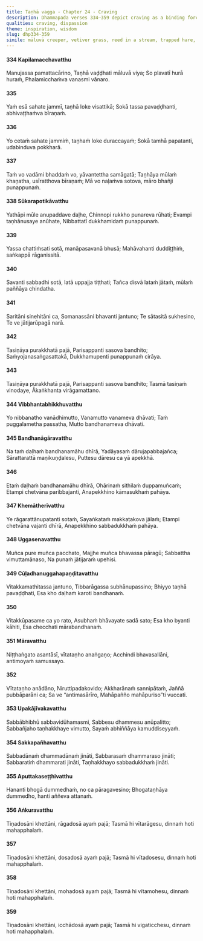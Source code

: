 ```yaml
---
title: Taṇhā vagga - Chapter 24 - Craving
description: Dhammapada verses 334–359 depict craving as a binding force, likening it to a creeping vine, a trapped hare, and a spider’s web. The wise cut these bonds, free from passion, aversion, illusion, and longing, crossing beyond birth and aging. The highest gift is the Dhamma, surpassing all wealth and pleasures, and the destruction of craving is the greatest victory. Offerings to those free from defilements bear the greatest fruit.
qualities: craving, dispassion
theme: inspiration, wisdom
slug: dhp334-359
simile: māluvā creeper, vetiver grass, reed in a stream, trapped hare, spider in its self-spun web
---
```


#### 334 Kapilamacchavatthu

Manujassa pamattacārino,
Taṇhā vaḍḍhati māluvā viya;
So plavatī hurā huraṁ,
Phalamicchaṁva vanasmi vānaro.

#### 335

Yaṁ esā sahate jammī,
taṇhā loke visattikā;
Sokā tassa pavaḍḍhanti,
abhivaṭṭhaṁva bīraṇaṁ.

#### 336

Yo cetaṁ sahate jammiṁ,
taṇhaṁ loke duraccayaṁ;
Sokā tamhā papatanti,
udabinduva pokkharā.

#### 337

Taṁ vo vadāmi bhaddaṁ vo,
yāvantettha samāgatā;
Taṇhāya mūlaṁ khaṇatha,
usīratthova bīraṇaṁ;
Mā vo naḷaṁva sotova,
māro bhañji punappunaṁ.

#### 338 Sūkarapotikāvatthu

Yathāpi mūle anupaddave daḷhe,
Chinnopi rukkho punareva rūhati;
Evampi taṇhānusaye anūhate,
Nibbattatī dukkhamidaṁ punappunaṁ.

#### 339

Yassa chattiṁsati sotā,
manāpasavanā bhusā;
Mahāvahanti duddiṭṭhiṁ,
saṅkappā rāganissitā.

#### 340

Savanti sabbadhi sotā,
latā uppajja tiṭṭhati;
Tañca disvā lataṁ jātaṁ,
mūlaṁ paññāya chindatha.

#### 341

Saritāni sinehitāni ca,
Somanassāni bhavanti jantuno;
Te sātasitā sukhesino,
Te ve jātijarūpagā narā.

#### 342

Tasiṇāya purakkhatā pajā,
Parisappanti sasova bandhito;
Saṁyojanasaṅgasattakā,
Dukkhamupenti punappunaṁ cirāya.

#### 343

Tasiṇāya purakkhatā pajā,
Parisappanti sasova bandhito;
Tasmā tasiṇaṁ vinodaye,
Ākaṅkhanta virāgamattano.

#### 344 Vibbhantabhikkhuvatthu

Yo nibbanatho vanādhimutto,
Vanamutto vanameva dhāvati;
Taṁ puggalametha passatha,
Mutto bandhanameva dhāvati.

#### 345 Bandhanāgāravatthu

Na taṁ daḷhaṁ bandhanamāhu dhīrā,
Yadāyasaṁ dārujapabbajañca;
Sārattarattā maṇikuṇḍalesu,
Puttesu dāresu ca yā apekkhā.

#### 346

Etaṁ daḷhaṁ bandhanamāhu dhīrā,
Ohārinaṁ sithilaṁ duppamuñcaṁ;
Etampi chetvāna paribbajanti,
Anapekkhino kāmasukhaṁ pahāya.

#### 347 Khemātherīvatthu

Ye rāgarattānupatanti sotaṁ,
Sayaṅkataṁ makkaṭakova jālaṁ;
Etampi chetvāna vajanti dhīrā,
Anapekkhino sabbadukkhaṁ pahāya.

#### 348 Uggasenavatthu

Muñca pure muñca pacchato,
Majjhe muñca bhavassa pāragū;
Sabbattha vimuttamānaso,
Na punaṁ jātijaraṁ upehisi.

#### 349 Cūḷadhanuggahapaṇḍitavatthu

Vitakkamathitassa jantuno,
Tibbarāgassa subhānupassino;
Bhiyyo taṇhā pavaḍḍhati,
Esa kho daḷhaṁ karoti bandhanaṁ.

#### 350

Vitakkūpasame ca yo rato,
Asubhaṁ bhāvayate sadā sato;
Esa kho byanti kāhiti,
Esa checchati mārabandhanaṁ.

#### 351 Māravatthu

Niṭṭhaṅgato asantāsī,
vītataṇho anaṅgaṇo;
Acchindi bhavasallāni,
antimoyaṁ samussayo.

#### 352

Vītataṇho anādāno,
Niruttipadakovido;
Akkharānaṁ sannipātaṁ,
Jaññā pubbāparāni ca;
Sa ve “antimasārīro,
Mahāpañño mahāpuriso”ti vuccati.

#### 353 Upakājīvakavatthu

Sabbābhibhū sabbavidūhamasmi,
Sabbesu dhammesu anūpalitto;
Sabbañjaho taṇhakkhaye vimutto,
Sayaṁ abhiññāya kamuddiseyyaṁ.

#### 354 Sakkapañhavatthu

Sabbadānaṁ dhammadānaṁ jināti,
Sabbarasaṁ dhammaraso jināti;
Sabbaratiṁ dhammarati jināti,
Taṇhakkhayo sabbadukkhaṁ jināti.

#### 355 Aputtakaseṭṭhivatthu

Hananti bhogā dummedhaṁ,
no ca pāragavesino;
Bhogataṇhāya dummedho,
hanti aññeva attanaṁ.

#### 356 Aṅkuravatthu

Tiṇadosāni khettāni,
rāgadosā ayaṁ pajā;
Tasmā hi vītarāgesu,
dinnaṁ hoti mahapphalaṁ.

#### 357

Tiṇadosāni khettāni,
dosadosā ayaṁ pajā;
Tasmā hi vītadosesu,
dinnaṁ hoti mahapphalaṁ.

#### 358

Tiṇadosāni khettāni,
mohadosā ayaṁ pajā;
Tasmā hi vītamohesu,
dinnaṁ hoti mahapphalaṁ.

#### 359

Tiṇadosāni khettāni,
icchādosā ayaṁ pajā;
Tasmā hi vigaticchesu,
dinnaṁ hoti mahapphalaṁ.
